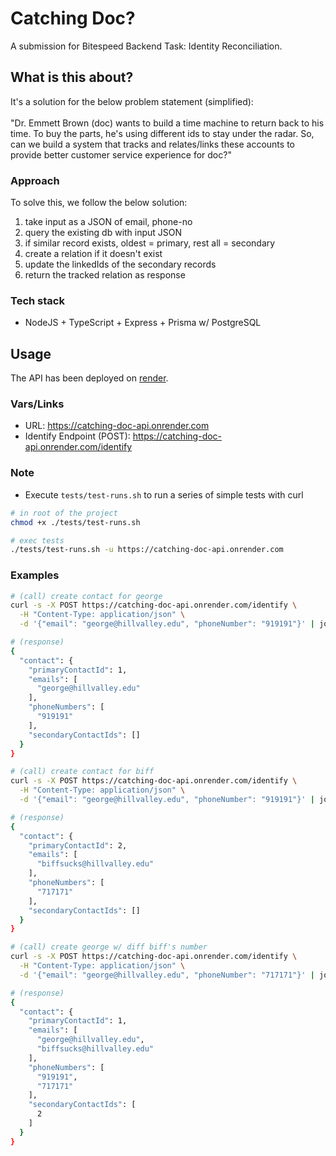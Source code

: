 # Catching Doc?
A submission for Bitespeed Backend Task: Identity Reconciliation. 

## What is this about?
It's a solution for the below problem statement (simplified): <br>
<br>
"Dr. Emmett Brown (doc) wants to build a time machine to return back to his time. To buy the parts, he's using different ids to stay under the radar. So, can we build a system that tracks and relates/links these accounts to provide better customer service experience for doc?"

### Approach
To solve this, we follow the below solution:
1. take input as a JSON of email, phone-no
2. query the existing db with input JSON
3. if similar record exists, oldest = primary, rest all = secondary
4. create a relation if it doesn't exist
5. update the linkedIds of the secondary records
6. return the tracked relation as response

### Tech stack
- NodeJS + TypeScript + Express + Prisma w/ PostgreSQL

## Usage

The API has been deployed on [render](https://render.com/). 

### Vars/Links
- URL: https://catching-doc-api.onrender.com
- Identify Endpoint (POST): https://catching-doc-api.onrender.com/identify 

### Note
- Execute `tests/test-runs.sh` to run a series of simple tests with curl
```sh
# in root of the project
chmod +x ./tests/test-runs.sh

# exec tests
./tests/test-runs.sh -u https://catching-doc-api.onrender.com
```

### Examples
```sh
# (call) create contact for george
curl -s -X POST https://catching-doc-api.onrender.com/identify \
  -H "Content-Type: application/json" \
  -d '{"email": "george@hillvalley.edu", "phoneNumber": "919191"}' | jq

# (response)
{
  "contact": {
    "primaryContactId": 1,
    "emails": [
      "george@hillvalley.edu"
    ],
    "phoneNumbers": [
      "919191"
    ],
    "secondaryContactIds": []
  }
}

# (call) create contact for biff
curl -s -X POST https://catching-doc-api.onrender.com/identify \
  -H "Content-Type: application/json" \
  -d '{"email": "george@hillvalley.edu", "phoneNumber": "919191"}' | jq

# (response)
{
  "contact": {
    "primaryContactId": 2,
    "emails": [
      "biffsucks@hillvalley.edu"
    ],
    "phoneNumbers": [
      "717171"
    ],
    "secondaryContactIds": []
  }
}

# (call) create george w/ diff biff's number
curl -s -X POST https://catching-doc-api.onrender.com/identify \
  -H "Content-Type: application/json" \
  -d '{"email": "george@hillvalley.edu", "phoneNumber": "717171"}' | jq

# (response)
{
  "contact": {
    "primaryContactId": 1,
    "emails": [
      "george@hillvalley.edu",
      "biffsucks@hillvalley.edu"
    ],
    "phoneNumbers": [
      "919191",
      "717171"
    ],
    "secondaryContactIds": [
      2
    ]
  }
}
```